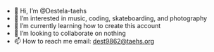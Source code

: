 - 👋 Hi, I’m @Destela-taehs
- 👀 I’m interested in music, coding, skateboarding, and photography
- 🌱 I’m currently learning how to create this account 
- 💞️ I’m looking to collaborate on nothing
- 📫 How to reach me email: dest9862@taehs.org

<!---
Destela-taehs/Destela-taehs is a ✨ special ✨ repository because its `README.md` (this file) appears on your GitHub profile.
You can click the Preview link to take a look at your changes.
--->
